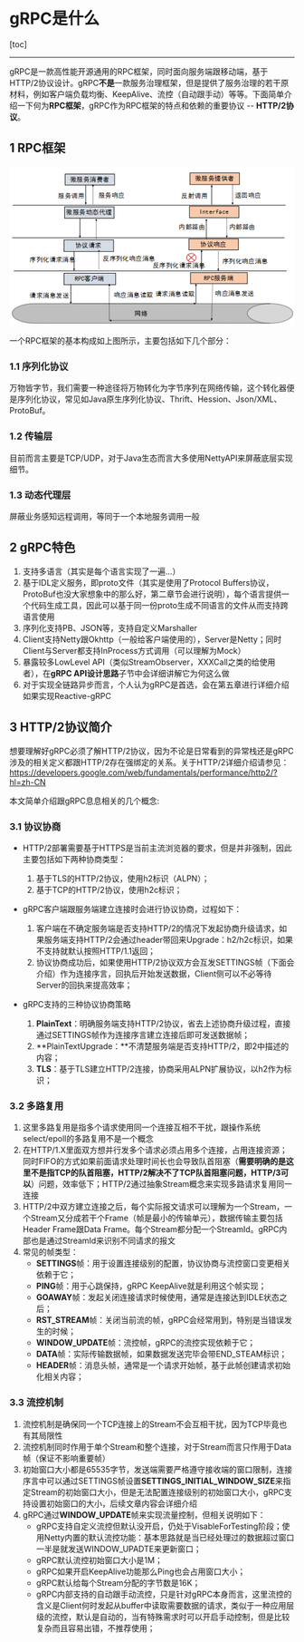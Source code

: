 # gRPC是什么

[toc]

---

gRPC是一款高性能开源通用的RPC框架，同时面向服务端跟移动端，基于HTTP/2协议设计。gRPC**不是**一款服务治理框架，但是提供了服务治理的若干原材料，例如客户端负载均衡、KeepAlive、流控（自动跟手动）等等。下面简单介绍一下何为**RPC框架**，gRPC作为RPC框架的特点和依赖的重要协议 -- **HTTP/2协议**。

## 1 RPC框架

![image-20241008214051575](./7-gRPC%E6%98%AF%E4%BB%80%E4%B9%88.assets/image-20241008214051575.png)

一个RPC框架的基本构成如上图所示，主要包括如下几个部分：

### 1.1 序列化协议

万物皆字节，我们需要一种途径将万物转化为字节序列在网络传输，这个转化器便是序列化协议，常见如Java原生序列化协议、Thrift、Hession、Json/XML、ProtoBuf。

### 1.2 传输层

目前而言主要是TCP/UDP，对于Java生态而言大多使用NettyAPI来屏蔽底层实现细节。

### 1.3 动态代理层

屏蔽业务感知远程调用，等同于一个本地服务调用一般

## 2 gRPC特色

1. 支持多语言（其实是每个语言实现了一遍...）
2. 基于IDL定义服务，即proto文件（其实是使用了Protocol Buffers协议，ProtoBuf也没大家想象中的那么好，第二章节会进行说明），每个语言提供一个代码生成工具，因此可以基于同一份proto生成不同语言的文件从而支持跨语言使用
3. 序列化支持PB、JSON等，支持自定义Marshaller
4. Client支持Netty跟Okhttp（一般给客户端使用的），Server是Netty；同时Client与Server都支持InProcess方式调用（可以理解为Mock）
5. 暴露较多LowLevel API（类似StreamObserver，XXXCall之类的给使用者），在**gRPC API设计思路**子节中会详细讲解它为何这么做
6. 对于实现全链路异步而言，个人认为gRPC是首选，会在第五章进行详细介绍如果实现Reactive-gRPC



## 3 HTTP/2协议简介

想要理解好gRPC必须了解HTTP/2协议，因为不论是日常看到的异常栈还是gRPC涉及的相关定义都跟HTTP/2存在强绑定的关系。关于HTTP/2详细介绍请参见：https://developers.google.com/web/fundamentals/performance/http2/?hl=zh-CN

本文简单介绍跟gRPC息息相关的几个概念:



### 3.1 协议协商

- HTTP/2部署需要基于HTTPS是当前主流浏览器的要求，但是并非强制，因此主要包括如下两种协商类型：
  1. 基于TLS的HTTP/2协议，使用h2标识（ALPN）；
  2. 基于TCP的HTTP/2协议，使用h2c标识；

- gRPC客户端跟服务端建立连接时会进行协议协商，过程如下：
  1. 客户端在不确定服务端是否支持HTTP/2的情况下发起协商升级请求，如果服务端支持HTTP/2会通过header带回来Upgrade：h2/h2c标识，如果不支持就默认按照HTTP/1.1返回；
  2. 协议协商成功后，如果使用HTTP/2协议双方会互发SETTINGS帧（下面会介绍）作为连接序言，回执后开始发送数据，Client侧可以不必等待Server的回执来提高效率；

- gRPC支持的三种协议协商策略
  1. **PlainText**：明确服务端支持HTTP/2协议，省去上述协商升级过程，直接通过SETTINGS帧作为连接序言建立连接后即可发送数据帧；
  2. **PlainTextUpgrade：**不清楚服务端是否支持HTTP/2，即2中描述的内容；
  3. **TLS**：基于TLS建立HTTP/2连接，协商采用ALPN扩展协议，以h2作为标识；



### 3.2 多路复用

1. 这里多路复用是指多个请求使用同一个连接互相不干扰，跟操作系统select/epoll的多路复用不是一个概念
2. 在HTTP/1.X里面双方想并行发多个请求必须占用多个连接，占用连接资源；同时FIFO的方式如果前面请求处理时间长也会导致队首阻塞（**需要明确的是这里不是指TCP的队首阻塞，HTTP/2解决不了TCP队首阻塞问题，HTTP/3可以**）问题，效率低下；HTTP/2通过抽象Stream概念来实现多路请求复用同一连接
3. HTTP/2中双方建立连接之后，每个实际报文请求可以理解为一个Stream，一个Stream又分成若干个Frame（帧是最小的传输单元），数据传输主要包括Header Frame跟Data Frame。每个Stream都分配一个StreamId。gRPC内部也是通过StreamId来识别不同请求的报文
4. 常见的帧类型：
   - **SETTINGS**帧：用于设置连接级别的配置，协议协商与流控窗口变更相关依赖于它；
   - **PING**帧：用于心跳保持，gRPC KeepAlive就是利用这个帧实现；
   - **GOAWAY**帧：发起关闭连接请求时候使用，通常是连接达到IDLE状态之后；
   - **RST_STREAM**帧：关闭当前流的帧，gRPC会经常用到，特别是当错误发生的时候；
   - **WINDOW_UPDATE**帧：流控帧，gRPC的流控实现依赖于它；
   - **DATA**帧：实际传输数据帧，如果数据发送完毕会带END_STEAM标识；
   - **HEADER**帧：消息头帧，通常是一个请求开始帧，基于此帧创建请求初始化相关内容；



### 3.3 流控机制

1. 流控机制是确保同一个TCP连接上的Stream不会互相干扰，因为TCP毕竟也有其局限性
2. 流控机制同时作用于单个Stream和整个连接，对于Stream而言只作用于Data帧（保证不影响重要帧）
3. 初始窗口大小都是65535字节，发送端需要严格遵守接收端的窗口限制，连接序言中可以通过SETTINGS帧设置**SETTINGS_INITIAL_WINDOW_SIZE**来指定Stream的初始窗口大小，但是无法配置连接级别的初始窗口大小，gRPC支持设置初始窗口的大小，后续文章内容会详细介绍
4. gRPC通过**WINDOW_UPDATE**帧来实现流量控制，但相关说明如下：
   - gRPC支持自定义流控但默认没开启，仍处于VisableForTesting阶段；使用Netty内置的默认流控功能：基本思路就是当已经处理过的数据超过窗口一半是就发送WINDOW_UPADTE来更新窗口；
   - gRPC默认流控初始窗口大小是1M；
   - gRPC如果开启KeepAlive功能那么Ping也会占用窗口大小；
   - gRPC默认给每个Stream分配的字节数是16K；
   - gRPC内部支持的自动跟手动流控，只是针对gRPC本身而言，这里流控的含义是Client何时发起从buffer中读取需要数据的请求，类似于一种应用层级的流控，默认是自动的，当有特殊需求时可以开启手动控制，但是比较复杂而且容易出错，不推荐使用；